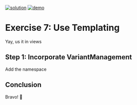 [![solution](https://flat.badgen.net/badge/solution/available/green?icon=github)](webapp)
[![demo](https://flat.badgen.net/badge/demo/deployed/blue?icon=github)](https://sap-samples.github.io/ui5-mdc-json-tutorial/ex5/dist)
# Exercise 7: Use Templating
Yay, us it in views

## Step 1: Incorporate VariantManagement
Add the namespace




## Conclusion
Bravo! 🎉